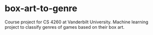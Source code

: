 # box-art-to-genre
Course project for CS 4260 at Vanderbilt University. Machine learning project to classify genres of games based on their box art.
